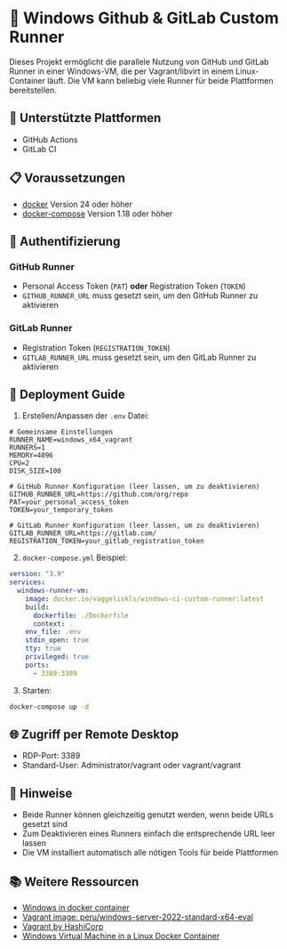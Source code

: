 # 🏃 Windows Github & GitLab Custom Runner

Dieses Projekt ermöglicht die parallele Nutzung von GitHub und GitLab Runner in einer Windows-VM, die per Vagrant/libvirt in einem Linux-Container läuft. Die VM kann beliebig viele Runner für beide Plattformen bereitstellen.

## 🚥 Unterstützte Plattformen

- GitHub Actions
- GitLab CI

## 📋 Voraussetzungen

- [docker](https://www.docker.com/) Version 24 oder höher
- [docker-compose](https://www.docker.com/) Version 1.18 oder höher

## 🔑 Authentifizierung

### GitHub Runner

- Personal Access Token (`PAT`) **oder** Registration Token (`TOKEN`)
- `GITHUB_RUNNER_URL` muss gesetzt sein, um den GitHub Runner zu aktivieren

### GitLab Runner

- Registration Token (`REGISTRATION_TOKEN`)
- `GITLAB_RUNNER_URL` muss gesetzt sein, um den GitLab Runner zu aktivieren

## 🚀 Deployment Guide

1. Erstellen/Anpassen der `.env` Datei:

```env
# Gemeinsame Einstellungen
RUNNER_NAME=windows_x64_vagrant
RUNNERS=1
MEMORY=4096
CPU=2
DISK_SIZE=100

# GitHub Runner Konfiguration (leer lassen, um zu deaktivieren)
GITHUB_RUNNER_URL=https://github.com/org/repo
PAT=your_personal_access_token
TOKEN=your_temporary_token

# GitLab Runner Konfiguration (leer lassen, um zu deaktivieren)
GITLAB_RUNNER_URL=https://gitlab.com/
REGISTRATION_TOKEN=your_gitlab_registration_token
```

2. `docker-compose.yml` Beispiel:

```yaml
version: "3.9"
services:
  windows-runner-vm:
    image: docker.io/vaggeliskls/windows-ci-custom-runner:latest
    build:
      dockerfile: ./Dockerfile
      context: .
    env_file: .env
    stdin_open: true
    tty: true
    privileged: true
    ports:
      - 3389:3389
```

3. Starten:

```bash
docker-compose up -d
```

## 🌐 Zugriff per Remote Desktop

- RDP-Port: 3389
- Standard-User: Administrator/vagrant oder vagrant/vagrant

## 📝 Hinweise

- Beide Runner können gleichzeitig genutzt werden, wenn beide URLs gesetzt sind
- Zum Deaktivieren eines Runners einfach die entsprechende URL leer lassen
- Die VM installiert automatisch alle nötigen Tools für beide Plattformen

## 📚 Weitere Ressourcen

- [Windows in docker container](https://github.com/vaggeliskls/windows-in-docker-container)
- [Vagrant image: peru/windows-server-2022-standard-x64-eval](https://app.vagrantup.com/peru/boxes/windows-server-2022-standard-x64-eval)
- [Vagrant by HashiCorp](https://www.vagrantup.com/)
- [Windows Virtual Machine in a Linux Docker Container](https://medium.com/axon-technologies/installing-a-windows-virtual-machine-in-a-linux-docker-container-c78e4c3f9ba1)
